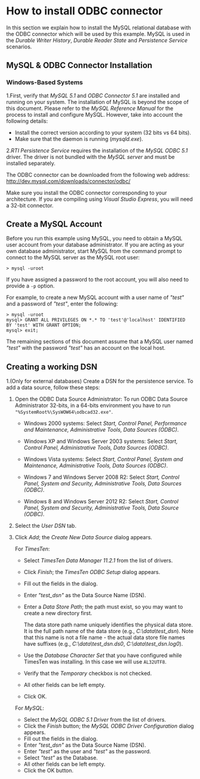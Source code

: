 # How to install ODBC connector

In this section we explain how to install the MySQL relational database
with the ODBC connector which will be used by this example. MySQL is used in the
*Durable Writer History*, *Durable Reader State* and *Persistence Service*
scenarios.

## MySQL & ODBC Connector Installation

### Windows-Based Systems
1.First, verify that *MySQL 5.1* and *ODBC Connector 5.1* are installed and
   running on your system. The installation of MySQL is beyond the scope of this
   document. Please refer to the *MySQL Reference Manual* for the process to
   install and configure MySQL. However, take into account the following
   details:
   - Install the correct version according to your system (32 bits vs 64 bits).
   - Make sure that the daemon is running (*mysqld.exe*).

2.*RTI Persistence Service* requires the installation of the *MySQL ODBC 5.1*
   driver. The driver is not bundled with the *MySQL server* and must be
   installed separately.

The ODBC connector can be downloaded from the following web address:
http://dev.mysql.com/downloads/connector/odbc/

Make sure you install the ODBC connector corresponding to your architecture. If
you are compiling using *Visual Studio Express*, you will need a 32-bit
connector.

## Create a MySQL Account
Before you run this example using MySQL, you need to obtain a MySQL user account
from your database administrator. If you are acting as your own database
administrator, start MySQL from the command prompt to connect to the
MySQL server as the MySQL root user:
```
> mysql -uroot
```
If you have assigned a password to the root account, you will also need to
provide a `-p` option.

For example, to create a new MySQL account with a user name of *"test"* and
a password of *"test"*, enter the following:
```
> mysql -uroot
mysql> GRANT ALL PRIVILEGES ON *.* TO 'test'@'localhost' IDENTIFIED
BY 'test' WITH GRANT OPTION;
mysql> exit;
```
The remaining sections of this document assume that a MySQL user named *"test"*
with the password *"test"* has an account on the local host.

## Creating a working DSN
1.(Only for external databases) Create a DSN for the persistence service. To
      add a data source, follow these steps:

   1. Open the ODBC Data Source Administrator:
         To run ODBC Data Source Administrator 32-bits, in a 64-bits environment
         you have to run `"%SystemRoot%\SysWOW64\odbcad32.exe"`.

         * Windows 2000 systems:
           Select *Start, Control Panel, Performance and Maintenance,
           Administrative Tools, Data Sources (ODBC)*.

         * Windows XP and Windows Server 2003 systems:
           Select *Start, Control Panel, Administrative Tools,
           Data Sources (ODBC)*.

         * Windows Vista systems:
           Select *Start, Control Panel, System and Maintenance, Administrative
           Tools, Data Sources (ODBC)*.

         * Windows 7 and Windows Server 2008 R2:
           Select *Start, Control Panel, System and Security, Administrative
           Tools, Data Sources (ODBC)*.

         * Windows 8 and Windows Server 2012 R2:
           Select *Start, Control Panel, System and Security, Administrative
           Tools, Data Source (ODBC)*.

   2. Select the *User DSN* tab.

   3. Click *Add*; the *Create New Data Source* dialog appears.

      For *TimesTen*:
      - Select *TimesTen Data Manager 11.2.1* from the list of drivers.
      - Click *Finish*; the *TimesTen ODBC Setup* dialog appears.
      - Fill out the fields in the dialog.
      - Enter *"test_dsn"* as the Data Source Name (DSN).
      - Enter a *Data Store Path*; the path must exist, so you may want to
        create a new directory first.

        The data store path name uniquely identifies the physical data store. It
        is the full path name of the data store (e.g., *C:\data\test_dsn*). Note
        that this name is not a file name - the actual data store file names
        have suffixes (e.g., *C:\data\test_dsn.ds0*, *C:\data\test_dsn.log0*).

      - Use the *Database Character Set* that you have configured while TimesTen
        was installing. In this case we will use `AL32UTF8`.
      - Verify that the *Temporary* checkbox is not checked.
      - All other fields can be left empty.
      - Click OK.

      For *MySQL*:
      - Select the *MySQL ODBC 5.1 Driver* from the list of drivers.
      - Click the *Finish* button; the *MySQL ODBC Driver Configuration* dialog
        appears.
      - Fill out the fields in the dialog.
      - Enter *"test_dsn"* as the Data Source Name (DSN).
      - Enter *"test"* as the user and *"test"* as the password.
      - Select *"test"* as the Database.
      - All other fields can be left empty.
      - Click the OK button.
